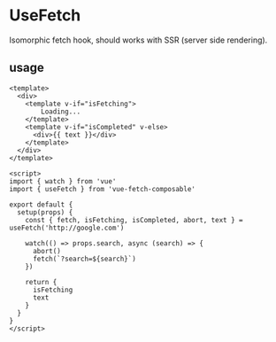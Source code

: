# UseFetch

Isomorphic fetch hook, should works with SSR (server side rendering).

## usage

```
<template>
  <div>
    <template v-if="isFetching">
        Loading...
    </template>
    <template v-if="isCompleted" v-else>
      <div>{{ text }}</div>
    </template>
  </div>
</template>

<script>
import { watch } from 'vue'
import { useFetch } from 'vue-fetch-composable'

export default {
  setup(props) {
    const { fetch, isFetching, isCompleted, abort, text } = useFetch('http://google.com')
    
    watch(() => props.search, async (search) => {
      abort()
      fetch(`?search=${search}`)
    })

    return {
      isFetching
      text
    }
  }
}
</script>
```

